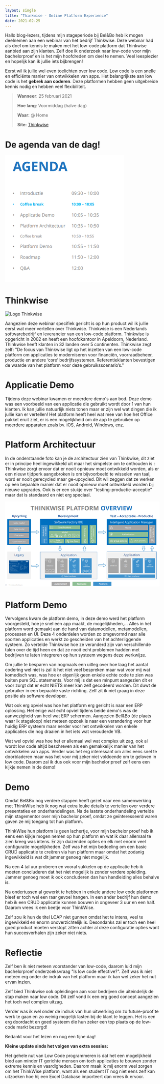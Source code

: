 ```yaml
---
layout: single
title: "Thinkwise - Online Platform Experience"
date: 2021-02-25
---
```


Hallo blog-lezers, tijdens mijn stageperiode bij Bel&Bo heb ik mogen deelnemen aan een webinar van het bedrijf Thinkwise. Deze webinar had als doel om kennis te maken met het low-code platform dat Thinkwise aanbied aan zijn klanten. Zelf doe ik onderzoek naar low-code voor mijn bachelorproef en is het mijn hoofdreden om deel te nemen. Veel leesplezier en hopelijk kan ik jullie iets bijbrengen! 

Eerst wil ik jullie wel even toelichten over low code. Low code is een snelle en efficiënte manier van ontwikkelen van apps. Het belangrijkste aan low code is het **gebrek aan coderen**. Deze platformen hebben geen uitgebreide kennis nodig en hebben veel flexibiliteit. 

> **Wanneer**: 25 februari 2021
>
> **Hoe lang**: Voormiddag (halve dag)
>
> **Waar**: @ Home
>
> **Site:** [Thinkwise](https://www.thinkwisesoftware.com/)

# De agenda van de dag!

![image-20210405210955669](..\assets\images\image-20210405210955669.png)

# Thinkwise

![Logo Thinkwise](https://www.thinkwisesoftware.com/wp-content/themes/thinkwise/build/images/TWlogofittedwit.png)

Aangezien deze webinar specifiek gericht is op hun product wil ik jullie eerst wat meer vertellen over Thinkwise. Thinkwise is een Nederlands softwarebedrijf en leverancier van een low-code platform. Thinkwise is opgericht in 2002 en heeft een hoofdkantoor in Apeldoorn, Nederland. Thinkwise heeft klanten in 32 landen over 5 continenten. Thinkwise zegt zelf: "De focus van Thinkwise ligt op het inzetten van een low-code platform om applicaties te moderniseren voor financiën, voorraadbeheer, productie en andere ‘core’ bedrijfssystemen. Referentieklanten bevestigen de waarde van het platform voor deze gebruiksscenario’s."

# Applicatie Demo

Tijdens deze webinar kwamen er meerdere demo's aan bod. Deze demo was een voorbeeld van een applicatie die gebruikt wordt door 1 van hun klanten. Ik kan jullie natuurlijk niets tonen maar er zijn wel wat dingen die ik jullie kan er vertellen! Het platform heeft heel wat mee van hoe het Office pakket eruit ziet, er is een mogelijkheid om de app te gebruiken op meerdere apparaten zoals bv. iOS, Android, Windows, enz. 

# Platform Architectuur

In de onderstaande foto kan je de architectuur zien van Thinkwise, dit ziet er in principe heel ingewikkeld uit maar het simpelste om te onthouden is : Thinkwise zorgt ervoor dat er nooit opnieuw moet ontwikkeld worden, als er een nieuw tijdperk aangebroken is om bijvoorbeeld te wisselen van taal, word er nooit gerecycled maar ge-upcycled. Dit wil zeggen dat ze werken op een bepaalde manier dat er nooit opnieuw moet ontwikkeld worden bij nieuwe upgrades. Ook is er een stukje over "testing-productie-acceptie" maar dat is standaard en niet erg speciaal. 

![image-20210405213950877](..\assets\images\image-20210405213950877.png)

# Platform Demo

Vervolgens kwam de platform demo, in deze demo werd het platform voorgesteld, hoe je snel een app maakt, de mogelijkheden,... Alles in het platform word gemaakt aan de hand van datamodellen, metamodellen, processen en UI.  Deze 4 onderdelen worden zo omgevormd naar alle soorten applicaties en werkt zo gescheiden van het achterliggende systeem. Zo vertelde Thinkwise hoe ze veranderd zijn van verschillende talen over de tijd heen en dat ze nooit echt problemen hadden met bedrijven te laten integreren op hun systeem wegens deze werkwijze. 

Om jullie te besparen van nogmaals een uitleg over hoe laag het aantal codering wel niet is zal ik het niet veel bespreken maar wat voor mij wat komedisch was, was hoe er eigenlijk geen enkele echte code te zien was buiten pure SQL statements. Voor mij is dat een minpunt aangezien dit er voor zorgt dat er echt NIETS meer kan zelf gecodeerd worden. Dit duwt de gebruiker in een bepaalde vaste richting. Zelf zit ik niet graag in deze positie als software developer.

Wat ook erg opviel was hoe het platform erg gericht is naar een ERP oplossing. Het enige wat echt opviel tijdens beide demo's was de aanwezigheid van heel wat ERP schermen. Aangezien Bel&Bo (de plaats waar ik stageloop) niet meteen opzoek is naar een verandering voor hun huidig ERP systeem maar eerder voor het ontwikkelen van enkele applicaties die nog draaien in het iets wat verouderde VB. 

Wat wel opviel was hoe het er allemaal wel wat complex uit zag, ook al wordt low code altijd beschreven als een gemakkelijk manier van het ontwikkelen van apps. Verder was het erg interessant om alles eens snel te doorbladeren maar was het voor mij zeker niet voldoende om te geloven in low code. Daarom zal ik dus ook voor mijn bachelor proef zelf eens een kijkje nemen in de demo!

# Demo

Omdat Bel&Bo nog verdere stappen heeft gezet naar een samenwerking met ThinkWise heb ik nog wat extra leuke details te vertellen over verdere presentaties en onderhandelingen. Na de laatste onderhandeling vertelde mijn stagementor over mijn bachelor proef, omdat ze geïnteresseerd waren gaven ze mij toegang tot hun platform. 

ThinkWise hun platform is geen lachertje, voor mijn bachelor proef heb ik eens een kijkje mogen nemen op hun platform en wat ik daar allemaal te zien kreeg was intens. Er zijn duizenden opties en elk met enorm veel configuratie mogelijkheden. Zelf was het mijn bedoeling om een basic CRUD applicatie te creëren via hun platform maar omdat het zodanig ingewikkeld is wat dit jammer genoeg niet mogelijk.

Na een 4 tal uur proberen en vooral sukkelen op de applicatie heb ik moeten concluderen dat het niet mogelijk is zonder verdere opleiding. Jammer genoeg moet ik ook concluderen dan hun handleiding alles behalve is. 

Na ondertussen al gewerkt te hebben in enkele andere low code platformen bleef er toch wel een raar gevoel hangen. In een ander bedrijf hun demo heb ik een CRUD applicatie kunnen bouwen in ongeveer 3 uur en een half. Daarom vrees ik een beetje voor ThinkWise. 

Zelf zou ik hun de titel LCAP niet gunnen omdat het te intens, veel te ingewikkeld en enorm onoverzichtelijk is. Desondanks zal er toch een heel goed product moeten verstopt zitten achter al deze configuratie opties want hun succesverhalen zijn zeker niet niets.  

# Reflectie

Zelf ben ik niet meteen voorstander van low-code, daarom luid mijn bachelorproef onderzoeksvraag "Is low code effective?". Zelf was ik niet meteen erg onder de indruk van het platform maar ik kan wel zeker het nut ervan inzien. 

Zelf bied Thinkwise ook opleidingen aan voor bedrijven die uiteindelijk de stap maken naar low code. Dit zelf vond ik een erg goed concept aangezien het toch wel complex uitzag. 

Verder was ik wel onder de indruk van hun uitwerking om zo future-proof te werk te gaan en zo weinig mogelijk lasten bij de klant te leggen. Het is een erg doordacht en goed systeem die hun zeker een top plaats op de low-code markt bezorgd! 

Bedankt voor het lezen en nog een fijne dag! 



**Kleine update sinds het volgen van extra sessies:** 

Het gehele nut van Low Code programmeren is dat het een mogelijkheid bied aan minder IT gerichte mensen om toch applicaties te bouwen zonder extreme kennis en vaardigheden. Daarom maak ik mij enorm veel zorgen om het ThinkWise platform, want als een student IT nog niet eens zelf kan uitzoeken hoe hij een Excel Database importeert dan vrees ik ervoor. 